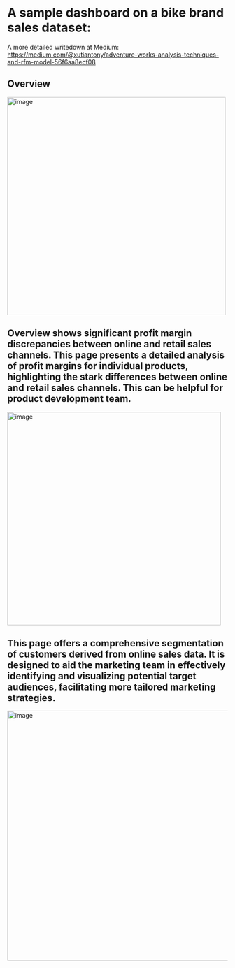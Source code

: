# A sample dashboard on a bike brand sales dataset:
A more detailed writedown at Medium:
https://medium.com/@xutiantony/adventure-works-analysis-techniques-and-rfm-model-56f6aa8ecf08
## Overview
<img width="499" alt="image" src="https://github.com/xutiantony/projects/assets/103725419/bbdd1637-70d5-4296-9881-160ea157c818">

## Overview shows significant profit margin discrepancies between online and retail sales channels. This page presents a detailed analysis of profit margins for individual products, highlighting the stark differences between online and retail sales channels. This can be helpful for product development team.

<img width="488" alt="image" src="https://github.com/xutiantony/projects/assets/103725419/b206a6c3-1db6-4557-94df-d37d8cf3affe">

## This page offers a comprehensive segmentation of customers derived from online sales data. It is designed to aid the marketing team in effectively identifying and visualizing potential target audiences, facilitating more tailored marketing strategies.

<img width="572" alt="image" src="https://github.com/xutiantony/projects/assets/103725419/2d7588a3-b6fc-45ea-ae5d-5beda071c697">
